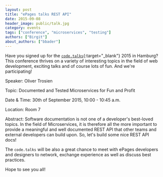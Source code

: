 ```yaml
---
layout: post
title: "ePages talks REST API"
date: 2015-09-08
header_image: public/talk.jpg
category: events
tags: ["conference", "microservices", "testing"]
authors: ["Birgit"]
about_authors: ["bbader"]
---
```


Have you signed up for the [`code.talks`](https://www.codetalks.de/){:target="_blank"} 2015 in Hamburg?
This conference thrives on a variety of interesting topics in the field of web development, exciting talks and of course lots of fun.
And we're participating!

Speaker: Oliver Trosien

Topic: Documented and Tested Microservices for Fun and Profit

Date & Time: 30th of September 2015, 10:00 - 10:45 a.m.

Location: Room 7

Abstract: Software documentation is not one of a developer's best-loved topics.
In the field of Microservices, it is therefore all the more important to provide a meaningful and well documented REST API that other teams and external developers can build upon.
So, let's build some nice REST API docs!

The `code.talks` will be also a great chance to meet with ePages developers and designers to network, exchange experience as well as discuss best practices.

Hope to see you all!
